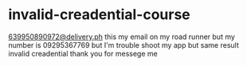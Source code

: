 # invalid-creadential-course
639950890972@delivery.ph this my email on my road runner but my number is 09295367769 but I'm trouble shoot my app but same result invalid creadential thank you for messege me

